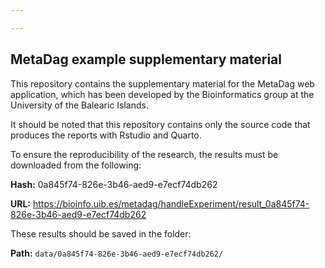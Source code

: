 ```yaml
---

---
```


## MetaDag example supplementary material

This repository contains the supplementary material for the MetaDag web application, which has been developed by the Bioinformatics group at the University of the Balearic Islands.

It should be noted that this repository contains only the source code that produces the reports with Rstudio and Quarto.

To ensure the reproducibility of the research, the results must be downloaded from the following:

**Hash:** 0a845f74-826e-3b46-aed9-e7ecf74db262

**URL:** <https://bioinfo.uib.es/metadag/handleExperiment/result_0a845f74-826e-3b46-aed9-e7ecf74db262>

These results should be saved in the folder:

**Path:** `data/0a845f74-826e-3b46-aed9-e7ecf74db262/`
